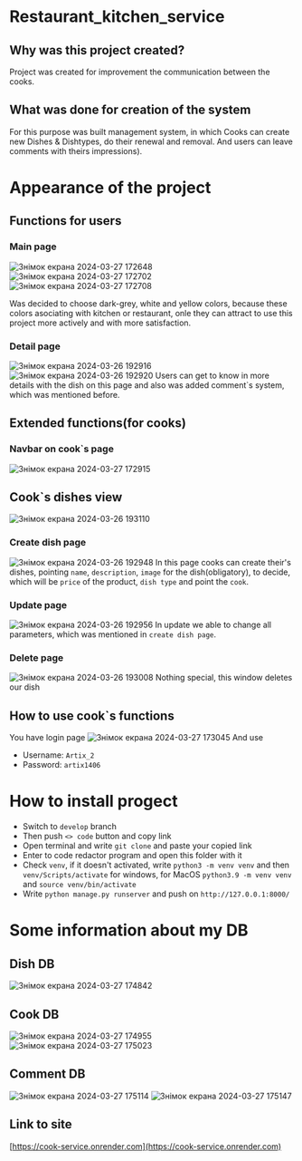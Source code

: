 ﻿# Restaurant_kitchen_service
## Why was this project created?
Project was created for improvement the communication between the cooks.
## What was done for creation of the system
For this purpose was built management system, in which Cooks can create new Dishes & Dishtypes, do their renewal and removal. And users can leave comments with theirs impressions).
# Appearance of the project
## Functions for users
### Main page
![Знімок екрана 2024-03-27 172648](https://github.com/Artem-user-19/kitchen_service/assets/109797006/0781dad8-3142-4fad-bb06-021947b49255)
![Знімок екрана 2024-03-27 172702](https://github.com/Artem-user-19/kitchen_service/assets/109797006/58bb78e1-9fae-41fc-9ee3-2b6370304619)
![Знімок екрана 2024-03-27 172708](https://github.com/Artem-user-19/kitchen_service/assets/109797006/80495e6b-9a72-4a8a-b08d-c0d5a27d5fd4)

Was decided to choose dark-grey, white and yellow colors, because these colors asociating with kitchen or restaurant, onle they can attract to use this project more actively and with more satisfaction.
### Detail page
![Знімок екрана 2024-03-26 192916](https://github.com/Artem-user-19/kitchen_service/assets/109797006/51122bd7-ac09-4efa-85c4-cfa2b5daaf05)
![Знімок екрана 2024-03-26 192920](https://github.com/Artem-user-19/kitchen_service/assets/109797006/d36369dd-b75a-44f5-b8b5-1cf619f35817)
Users can get to know in more details with the dish on this page and also was added comment`s system, which was mentioned before.
## Extended functions(for cooks)
### Navbar on cook`s page
![Знімок екрана 2024-03-27 172915](https://github.com/Artem-user-19/kitchen_service/assets/109797006/ba7f0794-3ca3-4cde-9427-51e4313dcfaa)

## Cook`s dishes view
![Знімок екрана 2024-03-26 193110](https://github.com/Artem-user-19/kitchen_service/assets/109797006/53520b11-118b-49b2-9396-632fc2f61396)

### Create dish page
![Знімок екрана 2024-03-26 192948](https://github.com/Artem-user-19/kitchen_service/assets/109797006/ce8c9e12-1ff4-4753-a24f-a76da67c65e8)
In this page cooks can create their's dishes, pointing `name`, `description`, `image` for the dish(obligatory), to decide, which will be `price` of the product, `dish type` and point the `cook`.
### Update page
![Знімок екрана 2024-03-26 192956](https://github.com/Artem-user-19/kitchen_service/assets/109797006/fbdb0b7e-d782-43c1-9577-6ef5a6b272dc)
In update we able to change all parameters, which was mentioned in `create dish page`.
### Delete page
![Знімок екрана 2024-03-26 193008](https://github.com/Artem-user-19/kitchen_service/assets/109797006/f0b336d8-2f81-4793-a2a7-ed8704d4bed9)
Nothing special, this window deletes our dish
## How to use cook`s functions
You have login page
![Знімок екрана 2024-03-27 173045](https://github.com/Artem-user-19/kitchen_service/assets/109797006/ded3c0e1-f1d1-4878-93b7-ce126bf48734)
And use
- Username: `Artix_2`
- Password: `artix1406`
# How to install progect
- Switch to `develop` branch
- Then push `<> code` button and copy link
- Open terminal and write `git clone` and paste your copied link
- Enter to code redactor program and open this folder with it
- Check `venv`, if it doesn't activated, write `python3 -m venv venv` and then `venv/Scripts/activate` for windows, for MacOS `python3.9 -m venv venv` and `source venv/bin/activate`
- Write `python manage.py runserver` and push on `http://127.0.0.1:8000/`
# Some information about my DB
## Dish DB
![Знімок екрана 2024-03-27 174842](https://github.com/Artem-user-19/kitchen_service/assets/109797006/dc58e60c-5441-42d6-855c-9821fb762bf5)
## Cook DB
![Знімок екрана 2024-03-27 174955](https://github.com/Artem-user-19/kitchen_service/assets/109797006/bf7547f1-fbce-4560-b061-fb639bb69a20)
![Знімок екрана 2024-03-27 175023](https://github.com/Artem-user-19/kitchen_service/assets/109797006/0ad2603a-1266-415c-94f9-e12dfd304cc7)
## Comment DB
![Знімок екрана 2024-03-27 175114](https://github.com/Artem-user-19/kitchen_service/assets/109797006/ffbb4569-25b2-4488-8a06-780cdcc5c468)
![Знімок екрана 2024-03-27 175147](https://github.com/Artem-user-19/kitchen_service/assets/109797006/fd1c580c-4e62-42a7-9d5f-9df1adb27acb)
## Link to site
[https://cook-service.onrender.com](https://cook-service.onrender.com)
